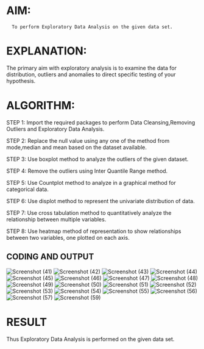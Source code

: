 
# AIM:
      To perform Exploratory Data Analysis on the given data set.
      
# EXPLANATION:
  The primary aim with exploratory analysis is to examine the data for distribution, outliers and anomalies to direct specific testing of your hypothesis.
  
# ALGORITHM:
STEP 1: Import the required packages to perform Data Cleansing,Removing Outliers and Exploratory Data Analysis.

STEP 2: Replace the null value using any one of the method from mode,median and mean based on the dataset available.

STEP 3: Use boxplot method to analyze the outliers of the given dataset.

STEP 4: Remove the outliers using Inter Quantile Range method.

STEP 5: Use Countplot method to analyze in a graphical method for categorical data.

STEP 6: Use displot method to represent the univariate distribution of data.

STEP 7: Use cross tabulation method to quantitatively analyze the relationship between multiple variables.

STEP 8: Use heatmap method of representation to show relationships between two variables, one plotted on each axis.

## CODING AND OUTPUT
          

![Screenshot (41)](https://github.com/user-attachments/assets/9f0a1821-faa4-4a96-bc39-dc846f32cda0)
![Screenshot (42)](https://github.com/user-attachments/assets/9ae161e0-af74-4783-af0c-8ad244ebd280)
![Screenshot (43)](https://github.com/user-attachments/assets/9a9fee91-7d74-411e-8c96-a5000a597b11)
![Screenshot (44)](https://github.com/user-attachments/assets/7ec8c61f-2a0c-41ca-b42d-33ecfcd3327c)
![Screenshot (45)](https://github.com/user-attachments/assets/8fda3f1c-2ae8-4743-9516-61ebb5f60e3c)
![Screenshot (46)](https://github.com/user-attachments/assets/d8206be3-d35e-4e1a-b0dd-811039ffcbdd)
![Screenshot (47)](https://github.com/user-attachments/assets/3d02e3b8-e1b2-4425-809f-e417d5a3ba77)
![Screenshot (48)](https://github.com/user-attachments/assets/5121dd77-66c7-4daa-93d6-c13b1df9f0d2)
![Screenshot (49)](https://github.com/user-attachments/assets/89fecfb9-085b-4477-aa18-a011684f2498)
![Screenshot (50)](https://github.com/user-attachments/assets/520727e9-ae45-45ed-940a-bae06ba968b8)
![Screenshot (51)](https://github.com/user-attachments/assets/495362f1-d6e4-4814-b927-b9185b588a41)
![Screenshot (52)](https://github.com/user-attachments/assets/ff6c3766-d216-4e34-bc77-ef365be49d16)
![Screenshot (53)](https://github.com/user-attachments/assets/b61a3c97-a46f-4495-976f-04f90234d911)
![Screenshot (54)](https://github.com/user-attachments/assets/dfce2a2e-9cdb-400b-932c-53fe466d3d92)
![Screenshot (55)](https://github.com/user-attachments/assets/8514294d-5859-49df-a4b6-2f77e15faef2)
![Screenshot (56)](https://github.com/user-attachments/assets/2d25e13a-df93-4030-aab3-2ff5a796dcc9)
![Screenshot (57)](https://github.com/user-attachments/assets/4cf9eb61-75ec-4fbd-8576-fb4fc1aa8818)
![Screenshot (59)](https://github.com/user-attachments/assets/0dc10d29-4936-4c32-9f7b-e96e424c31a8)




        
                
                
      




        

        

        

        

        

        

        
        

        

        

        




        





# RESULT
 Thus  Exploratory Data Analysis is performed on the given data set.
